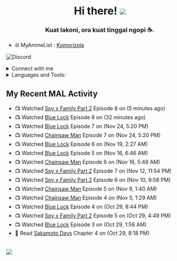<h1 align="center">Hi there! <img src="https://media.giphy.com/media/hvRJCLFzcasrR4ia7z/giphy.gif" width="25px"> </h1>
<h3 align="center">Kuat lakoni, ora kuat tinggal ngopi ☕.</h3>

- 🌐 MyAnimeList : [Kumorizola](https://myanimelist.net/animelist/Kumorizola)

![Discord](https://discord.c99.nl/widget/theme-3/761213268009943051.png)
<details>
      <summary>Connect with me</summary>
    <p align="left">
        <a href="https://www.facebook.com/kumori.hartley.1" target="blank"><img align="center"
                src="https://raw.githubusercontent.com/rahuldkjain/github-profile-readme-generator/master/src/images/icons/Social/facebook.svg"
                alt="kumori hartley" height="30" width="40" /></a>
        <a href="https://www.instagram.com/kumorizola/" target="blank"><img align="center"
                src="https://raw.githubusercontent.com/rahuldkjain/github-profile-readme-generator/master/src/images/icons/Social/instagram.svg"
                alt="kumorizola" height="30" width="40" /></a>
        <a href="https://discord.com" target="blank"><img align="center"
                src="https://raw.githubusercontent.com/rahuldkjain/github-profile-readme-generator/master/src/images/icons/Social/discord.svg"
                alt="Kumori#5882" height="30" width="40" /></a>
    </p>
</details>

<details>
    <summary align="left">Languages and Tools:</summary>
<p align="left">
      <a href="https://www.w3schools.com/css/" target="_blank">
        <img src="https://raw.githubusercontent.com/devicons/devicon/master/icons/css3/css3-original-wordmark.svg"
            alt="css3" width="40" height="40" /> </a> <a href="https://www.w3.org/html/" target="_blank"> <img
            src="https://raw.githubusercontent.com/devicons/devicon/master/icons/html5/html5-original-wordmark.svg"
            alt="html5" width="40" height="40" /> </a> <a href="https://www.java.com" target="_blank"> <img
            src="https://raw.githubusercontent.com/devicons/devicon/master/icons/java/java-original.svg" alt="java"
            width="40" height="40" /> </a> <a href="https://developer.mozilla.org/en-US/docs/Web/JavaScript"
            target="_blank"> <img
            src="https://raw.githubusercontent.com/devicons/devicon/master/icons/javascript/javascript-original.svg"
            alt="javascript" width="40" height="40" /> </a> <a href="https://nodejs.org" target="_blank"> <img
            src="https://raw.githubusercontent.com/devicons/devicon/master/icons/nodejs/nodejs-original-wordmark.svg"
            alt="nodejs" width="40" height="40" /> </a> <a href="https://www.python.org" target="_blank"> <img
            src="https://raw.githubusercontent.com/devicons/devicon/master/icons/python/python-original.svg"
            alt="python" width="40" height="40" /> </a> <a href="https://www.typescriptlang.org/" target="_blank"> <img
            src="https://raw.githubusercontent.com/devicons/devicon/master/icons/typescript/typescript-original.svg" 
            alt="typescript" width="40" height="40" /> </a> <a href="https://www.photoshop.com/en" target="_blank"> <img
            src="https://upload.wikimedia.org/wikipedia/commons/a/af/Adobe_Photoshop_CC_icon.svg" alt="photoshop" width="40" height="40"/> </a>
            <a href="https://www.adobe.com/products/premiere.html" target="_blank"> <img
            src="https://upload.wikimedia.org/wikipedia/commons/4/40/Adobe_Premiere_Pro_CC_icon.svg" alt="Premiere pro" width="40" height="40"/> </a>
            <a href="https://www.adobe.com/in/products/illustrator.html" target="_blank"> <img 
            src="https://upload.wikimedia.org/wikipedia/commons/f/fb/Adobe_Illustrator_CC_icon.svg" alt="illustrator" width="40" height="40"/> </a>
      
 </details>
 
 <h2> My Recent MAL Activity</h2>
<!-- MAL_ACTIVITY:start -->

- 📺 Watched [Spy x Family Part 2](https://MyAnimeList.net/anime.php?id=50602) Episode 8 on (5 minutes ago)
- 📺 Watched [Blue Lock](https://MyAnimeList.net/anime.php?id=49596) Episode 8 on (32 minutes ago)
- 📺 Watched [Blue Lock](https://MyAnimeList.net/anime.php?id=49596) Episode 7 on (Nov 24, 5:20 PM)
- 📺 Watched [Chainsaw Man](https://MyAnimeList.net/anime.php?id=44511) Episode 7 on (Nov 24, 5:20 PM)
- 📺 Watched [Blue Lock](https://MyAnimeList.net/anime.php?id=49596) Episode 6 on (Nov 19, 2:27 AM)
- 📺 Watched [Blue Lock](https://MyAnimeList.net/anime.php?id=49596) Episode 5 on (Nov 16, 6:46 AM)
- 📺 Watched [Chainsaw Man](https://MyAnimeList.net/anime.php?id=44511) Episode 6 on (Nov 16, 5:48 AM)
- 📺 Watched [Spy x Family Part 2](https://MyAnimeList.net/anime.php?id=50602) Episode 7 on (Nov 12, 11:54 PM)
- 📺 Watched [Spy x Family Part 2](https://MyAnimeList.net/anime.php?id=50602) Episode 6 on (Nov 10, 9:58 PM)
- 📺 Watched [Chainsaw Man](https://MyAnimeList.net/anime.php?id=44511) Episode 5 on (Nov 9, 1:40 AM)
- 📺 Watched [Chainsaw Man](https://MyAnimeList.net/anime.php?id=44511) Episode 4 on (Nov 5, 1:29 AM)
- 📺 Watched [Blue Lock](https://MyAnimeList.net/anime.php?id=49596) Episode 4 on (Oct 29, 8:44 PM)
- 📺 Watched [Spy x Family Part 2](https://MyAnimeList.net/anime.php?id=50602) Episode 5 on (Oct 29, 4:49 PM)
- 📺 Watched [Blue Lock](https://MyAnimeList.net/anime.php?id=49596) Episode 3 on (Oct 29, 1:56 AM)
- 📖 Read [Sakamoto Days](https://MyAnimeList.net/manga.php?id=131334) Chapter 4 on (Oct 29, 8:18 PM)

<!-- MAL_ACTIVITY:end -->

  
<h2 align="left"> <img src="https://media.discordapp.net/attachments/918405470073520168/919220018355523584/ezgif.com-gif-maker_1.gif">

